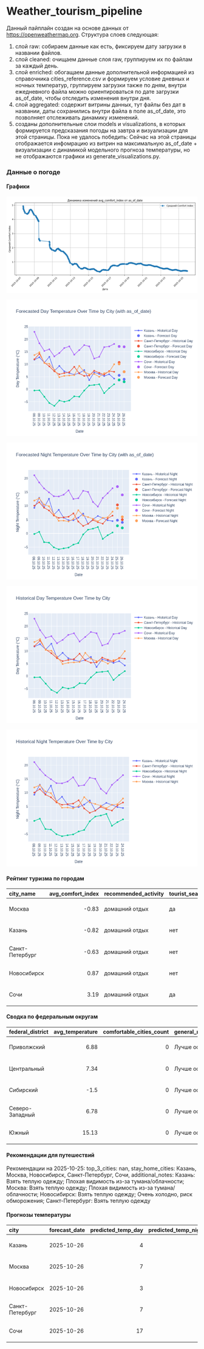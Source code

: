 # Weather_tourism_pipeline
Данный пайплайн создан на основе данных от https://openweathermap.org.
Структура слоев следующая:
  1) слой raw: 
  собираем данные как есть, фиксируем дату загрузки в названии файлов.
  2) слой cleaned:
  очищаем данные слоя raw, группируем их по файлам за каждый день.
  3) слой enriched:
  обогащаем данные дополнительной информацией из справочника cities_reference.csv и формируем условие дневных и ночных температур,
  группируем загрузки также по дням, внутри ежедневного файла можно ориентироваться по дате загрузки as_of_date, чтобы отследить изменения внутри дня.
  4) слой aggregated:
   содержит витрины данных, тут файлы без дат в названии, даты сохранились внутри файла в поле as_of_date, это позволняет отслеживать динамику изменений.
  6) созданы дополнительные слои models и visualizations, в которых формируется предсказания погоды на завтра и визуализации для этой страницы.
  Пока не удалось победить: Сейчас на этой страницы отображается инфомрацию из витрин на максимальную as_of_date + визуализации с динамикой модельного прогноза температуры, 
  но не отображаются графики из generate_visualizations.py.
<!-- WEATHER DATA START -->
### Данные о погоде

#### Графики
![Comfort Index Trend](data/visualizations/comfort_index_trend.png)

![Forecasted Day Temperature](data/visualizations/forecasted_day_temperature.png)

![Forecasted Night Temperature](data/visualizations/forecasted_night_temperature.png)

![Historical Day Temperature](data/visualizations/historical_day_temperature.png)

![Historical Night Temperature](data/visualizations/historical_night_temperature.png)

#### Рейтинг туризма по городам
| city_name       |   avg_comfort_index | recommended_activity   | tourist_season_match   | tourism_season   | tour_recommendation       | as_of_date          |
|:----------------|--------------------:|:-----------------------|:-----------------------|:-----------------|:--------------------------|:--------------------|
| Москва          |               -0.83 | домашний отдых         | да                     | Круглогодично    | домашний отдых в сезон    | 2025-10-25 22:20:00 |
| Казань          |               -0.82 | домашний отдых         | нет                    | Май-Сентябрь     | домашний отдых вне сезона | 2025-10-25 22:20:00 |
| Санкт-Петербург |               -0.63 | домашний отдых         | нет                    | Май-Сентябрь     | домашний отдых вне сезона | 2025-10-25 22:20:00 |
| Новосибирск     |                0.87 | домашний отдых         | нет                    | Июнь-Август      | домашний отдых вне сезона | 2025-10-25 22:20:00 |
| Сочи            |                3.19 | домашний отдых         | да                     | Май-Октябрь      | домашний отдых в сезон    | 2025-10-25 22:20:00 |

#### Сводка по федеральным округам
| federal_district   |   avg_temperature |   comfortable_cities_count | general_recommendation   | as_of_date          |
|:-------------------|------------------:|---------------------------:|:-------------------------|:--------------------|
| Приволжский        |              6.88 |                          0 | Лучше остаться дома      | 2025-10-25 22:20:00 |
| Центральный        |              7.34 |                          0 | Лучше остаться дома      | 2025-10-25 22:20:00 |
| Сибирский          |             -1.5  |                          0 | Лучше остаться дома      | 2025-10-25 22:20:00 |
| Северо-Западный    |              6.78 |                          0 | Лучше остаться дома      | 2025-10-25 22:20:00 |
| Южный              |             15.13 |                          0 | Лучше остаться дома      | 2025-10-25 22:20:00 |

#### Рекомендации для путешествий
Рекомендации на 2025-10-25: top_3_cities: nan, stay_home_cities: Казань, Москва, Новосибирск, Санкт-Петербург, Сочи, additional_notes: Казань: Взять теплую одежду; Плохая видимость из-за тумана/облачности; Москва: Взять теплую одежду; Плохая видимость из-за тумана/облачности; Новосибирск: Взять теплую одежду; Очень холодно, риск обморожения; Санкт-Петербург: Взять теплую одежду

#### Прогнозы температуры
| city            | forecast_date   |   predicted_temp_day |   predicted_temp_night | model_type       | as_of_date          |
|:----------------|:----------------|---------------------:|-----------------------:|:-----------------|:--------------------|
| Казань          | 2025-10-26      |                    4 |                      4 | LinearRegression | 2025-10-25 22:20:20 |
| Москва          | 2025-10-26      |                    7 |                      6 | LinearRegression | 2025-10-25 22:20:20 |
| Новосибирск     | 2025-10-26      |                    3 |                      2 | LinearRegression | 2025-10-25 22:20:20 |
| Санкт-Петербург | 2025-10-26      |                    7 |                      5 | LinearRegression | 2025-10-25 22:20:20 |
| Сочи            | 2025-10-26      |                   17 |                     14 | LinearRegression | 2025-10-25 22:20:20 |


<!-- WEATHER DATA END -->
